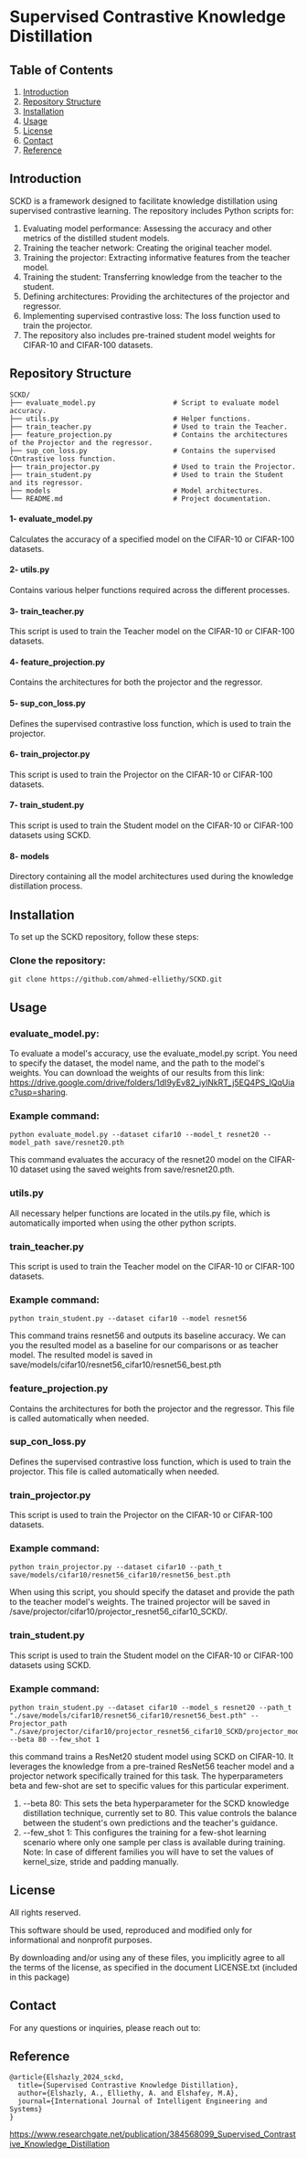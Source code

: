 # Supervised Contrastive Knowledge Distillation
## Table of Contents

1. [Introduction](#introduction)
2. [Repository Structure](#repository-structure)
3. [Installation](#installation)
4. [Usage](#usage)
5. [License](#license)
6. [Contact](#contact)
7. [Reference](#Reference)
## Introduction

SCKD is a framework designed to facilitate knowledge distillation using supervised contrastive learning. The repository includes Python scripts for:

1. Evaluating model performance: Assessing the accuracy and other metrics of the distilled student models.
2. Training the teacher network: Creating the original teacher model.
3. Training the projector: Extracting informative features from the teacher model.
4. Training the student: Transferring knowledge from the teacher to the student.
5. Defining architectures: Providing the architectures of the projector and regressor.
6. Implementing supervised contrastive loss: The loss function used to train the projector.
7. The repository also includes pre-trained student model weights for CIFAR-10 and CIFAR-100 datasets.

## Repository Structure
```
SCKD/
├── evaluate_model.py                   # Script to evaluate model accuracy.
├── utils.py                            # Helper functions.
├── train_teacher.py                    # Used to train the Teacher.
├── feature_projection.py               # Contains the architectures of the Projector and the regressor.
├── sup_con_loss.py                     # Contains the supervised COntrastive loss function.
├── train_projector.py                  # Used to train the Projector.
├── train_student.py                    # Used to train the Student and its regressor.
├── models                              # Model architectures.
└── README.md                           # Project documentation.
```
#### 1- evaluate_model.py

Calculates the accuracy of a specified model on the CIFAR-10 or CIFAR-100 datasets.

#### 2- utils.py

Contains various helper functions required across the different processes.

#### 3- train_teacher.py

This script is used to train the Teacher model on the CIFAR-10 or CIFAR-100 datasets.

#### 4- feature_projection.py

Contains the architectures for both the projector and the regressor.

#### 5- sup_con_loss.py

Defines the supervised contrastive loss function, which is used to train the projector.

#### 6- train_projector.py

This script is used to train the Projector on the CIFAR-10 or CIFAR-100 datasets.

#### 7- train_student.py

This script is used to train the Student model on the CIFAR-10 or CIFAR-100 datasets using SCKD. 

#### 8- models

Directory containing all the model architectures used during the knowledge distillation process.

## Installation

To set up the SCKD repository, follow these steps:

### Clone the repository:

```
git clone https://github.com/ahmed-elliethy/SCKD.git
```

## Usage
### evaluate_model.py:
To evaluate a model's accuracy, use the evaluate_model.py script. You need to specify the dataset, the model name, and the path to the model's weights.
You can download the weights of our results from this link: https://drive.google.com/drive/folders/1dI9yEv82_iylNkRT_j5EQ4PS_lQqUiac?usp=sharing.

### Example command:

```
python evaluate_model.py --dataset cifar10 --model_t resnet20 --model_path save/resnet20.pth
```
This command evaluates the accuracy of the resnet20 model on the CIFAR-10 dataset using the saved weights from save/resnet20.pth.

### utils.py
All necessary helper functions are located in the utils.py file, which is automatically imported when using the other python scripts.

### train_teacher.py
This script is used to train the Teacher model on the CIFAR-10 or CIFAR-100 datasets.

### Example command:

```
python train_student.py --dataset cifar10 --model resnet56
```
This command trains resnet56 and outputs its baseline accuracy. We can you the resulted model as a baseline for our comparisons or as teacher model. The resulted model is saved in save/models/cifar10/resnet56_cifar10/resnet56_best.pth

### feature_projection.py
Contains the architectures for both the projector and the regressor. This file is called automatically when needed.

### sup_con_loss.py
Defines the supervised contrastive loss function, which is used to train the projector. This file is called automatically when needed.

### train_projector.py
This script is used to train the Projector on the CIFAR-10 or CIFAR-100 datasets.

### Example command:

```
python train_projector.py --dataset cifar10 --path_t save/models/cifar10/resnet56_cifar10/resnet56_best.pth
```
When using this script, you should specify the dataset and provide the path to the teacher model's weights. The trained projector will be saved in /save/projector/cifar10/projector_resnet56_cifar10_SCKD/.

### train_student.py
This script is used to train the Student model on the CIFAR-10 or CIFAR-100 datasets using SCKD. 

### Example command:

```
python train_student.py --dataset cifar10 --model_s resnet20 --path_t "./save/models/cifar10/resnet56_cifar10/resnet56_best.pth" --Projector_path "./save/projector/cifar10/projector_resnet56_cifar10_SCKD/projector_model.pth" --beta 80 --few_shot 1
```
this command trains a ResNet20 student model using SCKD on CIFAR-10. It leverages the knowledge from a pre-trained ResNet56 teacher model and a projector network specifically trained for this task. The hyperparameters beta and few-shot are set to specific values for this particular experiment.

1. --beta 80: This sets the beta hyperparameter for the SCKD knowledge distillation technique, currently set to 80. This value controls the balance between the student's own predictions and the teacher's guidance.
2. --few_shot 1: This configures the training for a few-shot learning scenario where only one sample per class is available during training.
Note:
In case of different families you will have to set the values of kernel_size, stride and padding manually.

## License
All rights reserved.

This software should be used, reproduced and modified only for informational and nonprofit purposes.

By downloading and/or using any of these files, you implicitly agree to all the terms of the license, as specified in the document LICENSE.txt (included in this package)
## Contact
For any questions or inquiries, please reach out to:





## Reference
```
@article{Elshazly_2024_sckd,
  title={Supervised Contrastive Knowledge Distillation},
  author={Elshazly, A., Elliethy, A. and Elshafey, M.A},
  journal={International Journal of Intelligent Engineering and Systems}
}
```
https://www.researchgate.net/publication/384568099_Supervised_Contrastive_Knowledge_Distillation
